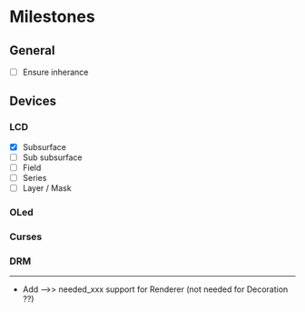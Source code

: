 # Milestones

## General
- [ ] Ensure inherance

## Devices
### LCD

- [x] Subsurface
- [ ] Sub subsurface
- [ ] Field
- [ ] Series
- [ ] Layer / Mask

### OLed

### Curses

### DRM

---

- Add -->> needed_xxx support for Renderer (not needed for Decoration ??)
